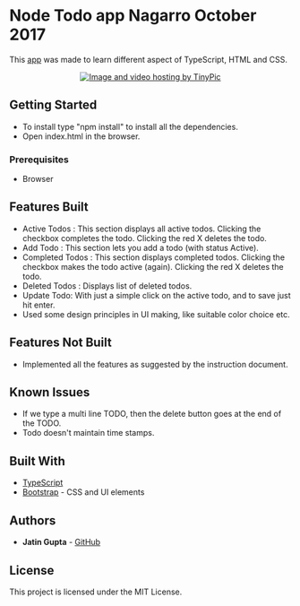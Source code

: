 # Node Todo app Nagarro October 2017

This [app](https://jatin7gupta.github.io/Todo-TypeScript/) was made to learn different aspect of TypeScript, HTML and CSS.

<p align="center">
<a href="http://tinypic.com?ref=qq1ely" target="_blank"><img src="http://i65.tinypic.com/qq1ely.png" border="0" alt="Image and video hosting by TinyPic"></a>
</p>

## Getting Started

* To install type "npm install" to install all the dependencies.
* Open index.html in the browser.

### Prerequisites

* Browser

## Features Built

* Active Todos : This section displays all active todos. Clicking the checkbox completes the todo. Clicking the red X deletes the todo.
* Add Todo : This section lets you add a todo (with status Active).
* Completed Todos : This section displays completed todos. Clicking the checkbox makes the todo active (again). Clicking the red X deletes the todo.
* Deleted Todos : Displays list of deleted todos.
* Update Todo: With just a simple click on the active todo, and to save just hit enter.
* Used some design principles in UI making, like suitable color choice etc.

## Features Not Built
* Implemented all the features as suggested by the instruction document.

## Known Issues
* If we type a multi line TODO, then the delete button goes at the end of the TODO.
* Todo doesn't maintain time stamps.

## Built With

* [TypeScript](https://www.typescriptlang.org/)
* [Bootstrap](http://getbootstrap.com/) - CSS and UI elements


## Authors

* **Jatin Gupta**  - [GitHub](https://github.com/jatin7gupta)

## License

This project is licensed under the MIT License.
